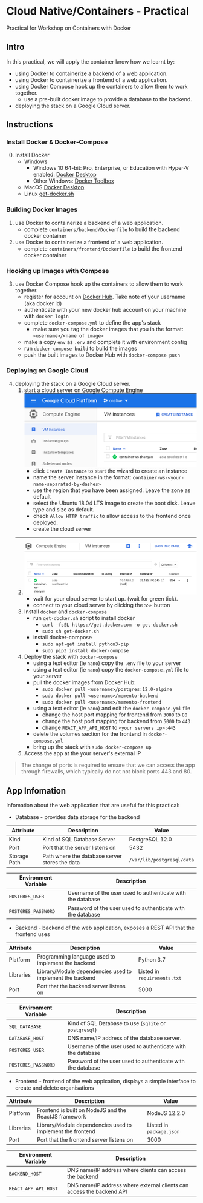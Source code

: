 # Cloud Native/Containers - Practical
Practical for Workshop on Containers with Docker

## Intro
In this practical, we will apply the container know how we learnt by:
- using Docker to containerize a backend of a web application.
- using Docker to containerize a frontend of a web application.
- using Docker Compose hook up the containers to allow them to work together.
    - use a pre-built docker image to provide a database to the backend.
- deploying the stack on a Google Cloud server.

## Instructions
### Install Docker & Docker-Compose
0. Install Docker 
    - Windows
        - Windows 10 64-bit: Pro, Enterprise, or Education with Hyper-V enabled: [Docker Desktop](https://docs.docker.com/docker-for-windows/install/)
        - Other Windows: [Docker Toolbox](https://docs.docker.com/toolbox/overview/)
    - MacOS [Docker Desktop](https://docs.docker.com/docker-for-mac/install/)
    - Linux [get-docker.sh](https://docs.docker.com/install/linux/docker-ce/ubuntu/#install-using-the-convenience-script)

### Building Docker Images
1. use Docker to containerize a backend of a web application.
    - complete `containers/backend/Dockerfile` to build the backend docker container
2. use Docker to containerize a frontend of a web application.
    - complete `containers/frontend/Dockerfile` to build the frontend docker container

### Hooking up Images with Compose
3. use Docker Compose hook up the containers to allow them to work together.
    - register for account on [Docker Hub](https://hub.docker.com/). Take note of your username (aka docker id)
    - authenticate with your new docker hub account on your machine with `docker login`
    - complete `docker-compose.yml` to define the app's stack
        - make sure you tag the docker images that you in the format: `<username>/<name of image>`
    - make a copy `env` as `.env` and complete it with environment config
    - run `docker-compose build` to build the images
    - push the built images to Docker Hub with `docker-compose push`
### Deploying on Google Cloud
4. deploying the stack on a Google Cloud server.
    1. start a cloud server on [Google Compute Engine](https://console.cloud.google.com/compute/instances?project=cnative-259900)
         ![Google Cloud Compute Engine](./assets/gce_create_instance.png)
         - click `Create Instance` to start the wizard to create an instance 
         - name the server instance in the format: `container-ws-<your-name-separated-by-dashes>`
         - use the region that you have been assigned. Leave the zone as default
         - select the Ubuntu 18.04 LTS image to create the boot disk. Leave type and size as default.
         - check `Allow HTTP traffic` to allow access to the frontend once deployed.
         - create the cloud server
    ---
    2. ![GCE Instance Status](./assets/gce_instance_status.png)
        - wait for your cloud server to start up. (wait for green tick).
        - connect to your cloud server by clicking the `SSH` button
    3. Install `docker` and `docker-compose`
        - run `get-docker.sh` script to install docker
            - `curl -fsSL https://get.docker.com -o get-docker.sh`
            - `sudo sh get-docker.sh`
        - install docker-compose
            - `sudo apt-get install python3-pip`
            - `sudo pip3 install docker-compose`
    4. Deploy the stack with `docker-compose`
        - using a text editor (ie `nano`) copy the `.env` file to your server
        - using a text editor (ie `nano`) copy the `docker-compose.yml` file to your server
        - pull the docker images from Docker Hub:
            - `sudo docker pull <username>/postgres:12.0-alpine`
            - `sudo docker pull <username>/memento-backend`
            - `sudo docker pull <username>/memento-frontend`
        - using a text editor (ie `nano`) and edit the `docker-compose.yml` file 
            - change the host port mapping for frontend  from `3000` to `80`
            - change the host port mapping for backend  from `5000` to `443`
            - change `REACT_APP_API_HOST` to `<your servers ip>:443`
        - delete the volumes section for the frontend in `docker-compose.yml`
        - bring up the stack with `sudo docker-compose up`
    5.  Access the app at the your server's external IP

> The change of ports is required to ensure that we can access the app through
> firewalls, which typically do not not block ports 443 and 80.

## App Infomation
Infomation about the web application that are useful for this practical:
- Database - provides data storage for the backend 

| Attribute | Description | Value |
| --- | --- | --- |
| Kind | Kind of SQL Database Server | PostgreSQL 12.0 |
| Port | Port that the server listens on | 5432 |
| Storage Path | Path where the database server stores the data | `/var/lib/postgresql/data` |

| Environment Variable | Description |
| --- | --- |
| `POSTGRES_USER` | Username of the user used to authenticate with the database |
| `POSTGRES_PASSWORD` | Password of the user used to authenticate with the database |

- Backend - backend of the web application, exposes a REST API that the frontend uses

| Attribute | Description | Value |
| --- | --- | --- |
| Platform | Programming language used to implement the backend | Python 3.7 |
| Libraries | Library/Module dependencies used to implement the backend | Listed in `requirements.txt ` |
| Port | Port that the backend server listens on | 5000 |

| Environment Variable | Description |
| --- | --- |
| `SQL_DATABASE` | Kind of SQL Database to use (`sqlite` or `postgresql`) |
| `DATABASE_HOST` | DNS name/IP address of the database server. |
| `POSTGRES_USER` | Username of the user used to authenticate with the database |
| `POSTGRES_PASSWORD` | Password of the user used to authenticate with the database |

- Frontend - frontend of the web appication, displays a simple interface to
                create and delete organisations

| Attribute | Description | Value |
| --- | --- | --- |
| Platform | Frontend is built on NodeJS and the ReactJS framework | NodeJS 12.2.0 |
| Libraries | Library/Module dependencies used to implement the frontend | Listed in `package.json ` |
| Port | Port that the frontend server listens on | 3000 |

| Environment Variable | Description |
| --- | --- |
| `BACKEND_HOST` | DNS name/IP address where clients can access the backend |
| `REACT_APP_API_HOST` | DNS name/IP address where external clients can access the backend API |
